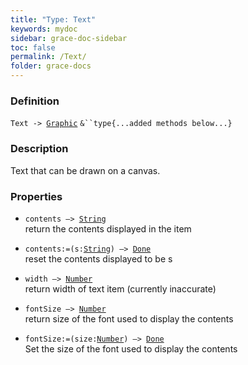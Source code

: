 ```yaml
---
title: "Type: Text"
keywords: mydoc
sidebar: grace-doc-sidebar
toc: false
permalink: /Text/
folder: grace-docs
---
```


### Definition
`Text -> `[`Graphic`](/grace-documentation/Graphic) `&``type{...added methods below...}`

### Description
Text that can be drawn on a canvas.

### Properties
- `contents —> `[`String`](/grace-documentation/404)  
return the contents displayed in the item
  
- `contents:=(s:`[`String`](/grace-documentation/404)`) —> `[`Done`](/grace-documentation/404)  
reset the contents displayed to be s
  
- `width —> `[`Number`](/grace-documentation/404)  
return width of text item (currently inaccurate)
  
- `fontSize —> `[`Number`](/grace-documentation/404)  
return size of the font used to display the contents
  
- `fontSize:=(size:`[`Number`](/grace-documentation/404)`) —> `[`Done`](/grace-documentation/404)  
Set the size of the font used to display the contents
  
